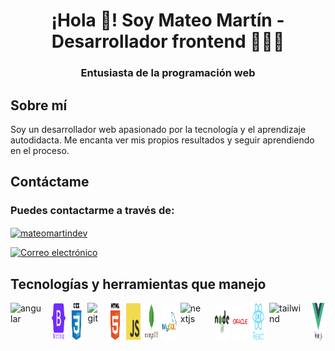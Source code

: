 <!---### Hola!
<h1> ¡Hola 👋! Soy Mateo Martín - Desarrollador web 👨🏻‍💻</h1>
<h3> Entusiasta de la programación web</h3>

MateoMartindev/MateoMartindev is a ✨ special ✨ repository because its `README.md` (this file) appears on your GitHub profile.
You can click the Preview link to take a look at your changes.

<img src="https://iconos8.es/icon/108784/javascript.png" alt="JavaScript"> --->

<h1 align="center">¡Hola 👋! Soy Mateo Martín - Desarrollador frontend 👨🏻‍💻</h1>
<h3 align="center">Entusiasta de la programación web</h3>

## Sobre mí
Soy un desarrollador web apasionado por la tecnología y el aprendizaje autodidacta. Me encanta ver mis propios resultados y seguir aprendiendo en el proceso.

## Contáctame

<h3 align="left">Puedes contactarme a través de:</h3>
<p align="left">
<a href="https://linkedin.com/in/mateomartindev" target="blank"><img align="center" src="https://raw.githubusercontent.com/rahuldkjain/github-profile-readme-generator/master/src/images/icons/Social/linked-in-alt.svg" alt="mateomartindev" height="30" width="40" /></a>
</p>

[![Correo electrónico](https://img.shields.io/badge/Correo%20electrónico-mateomdev7%40gmail.com-green)](mailto:mateomdev7@gmail.com)

## Tecnologías y herramientas que manejo

<div align="left" style="gap: 6px;
  display: flex;">
    <a href="https://angular.io" target="_blank" rel="noreferrer" style="text-decoration: none !important;"> <img src="https://angular.io/assets/images/logos/angular/angular.svg" alt="angular" width="60" height="60" style="margin-right: 10px;"/> </a>
    <a href="https://getbootstrap.com" target="_blank" rel="noreferrer" style="text-decoration: none;"> <img src="https://raw.githubusercontent.com/devicons/devicon/master/icons/bootstrap/bootstrap-plain-wordmark.svg" alt="bootstrap" width="60" height="60" style="margin-right: 10px;"/> </a>
    <a href="https://www.w3schools.com/css/" target="_blank" rel="noreferrer" style="text-decoration: none;"> <img src="https://raw.githubusercontent.com/devicons/devicon/master/icons/css3/css3-original-wordmark.svg" alt="css3" width="60" height="60" style="margin-right: 10px;"/> </a>
    <a href="https://git-scm.com/" target="_blank" rel="noreferrer" style="text-decoration: none;"> <img src="https://www.vectorlogo.zone/logos/git-scm/git-scm-icon.svg" alt="git" width="60" height="60" style="margin-right: 10px;"/> </a>
    <a href="https://www.w3.org/html/" target="_blank" rel="noreferrer" style="text-decoration: none;"> <img src="https://raw.githubusercontent.com/devicons/devicon/master/icons/html5/html5-original-wordmark.svg" alt="html5" width="60" height="60" style="margin-right: 10px;"/> </a>
    <a href="https://developer.mozilla.org/en-US/docs/Web/JavaScript" target="_blank" rel="noreferrer" style="text-decoration: none;"> <img src="https://raw.githubusercontent.com/devicons/devicon/master/icons/javascript/javascript-original.svg" alt="javascript" width="60" height="60" style="margin-right: 10px;"/> </a>
    <a href="https://www.mongodb.com/" target="_blank" rel="noreferrer" style="text-decoration: none;"> <img src="https://raw.githubusercontent.com/devicons/devicon/master/icons/mongodb/mongodb-original-wordmark.svg" alt="mongodb" width="60" height="60" style="margin-right: 10px;"/> </a>
    <a href="https://www.mysql.com/" target="_blank" rel="noreferrer" style="text-decoration: none;"> <img src="https://raw.githubusercontent.com/devicons/devicon/master/icons/mysql/mysql-original-wordmark.svg" alt="mysql" width="60" height="60" style="margin-right: 10px;"/> </a>
    <a href="https://nextjs.org/" target="_blank" rel="noreferrer" style="text-decoration: none;"> <img src="https://cdn.worldvectorlogo.com/logos/nextjs-2.svg" alt="nextjs" width="60" height="60" style="margin-right: 10px;"/> </a>
    <a href="https://nodejs.org" target="_blank" rel="noreferrer" style="text-decoration: none;"> <img src="https://raw.githubusercontent.com/devicons/devicon/master/icons/nodejs/nodejs-original-wordmark.svg" alt="nodejs" width="60" height="60" style="margin-right: 10px;"/> </a>
    <a href="https://www.oracle.com/" target="_blank" rel="noreferrer" style="text-decoration: none;"> <img src="https://raw.githubusercontent.com/devicons/devicon/master/icons/oracle/oracle-original.svg" alt="oracle" width="60" height="60" style="margin-right: 10px;"/> </a>
    <a href="https://reactjs.org/" target="_blank" rel="noreferrer" style="text-decoration: none;"> <img src="https://raw.githubusercontent.com/devicons/devicon/master/icons/react/react-original-wordmark.svg" alt="react" width="60" height="60" style="margin-right: 10px;"/> </a>
    <a href="https://tailwindcss.com/" target="_blank" rel="noreferrer" style="text-decoration: none;"> <img src="https://www.vectorlogo.zone/logos/tailwindcss/tailwindcss-icon.svg" alt="tailwind" width="60" height="60" style="margin-right: 10px;"/> </a>
    <a href="https://vuejs.org/" target="_blank" rel="noreferrer" style="text-decoration: none;"> <img src="https://raw.githubusercontent.com/devicons/devicon/master/icons/vuejs/vuejs-original-wordmark.svg" alt="vuejs" width="60" height="60" style="margin-right: 10px;"/> </a>
</div>
